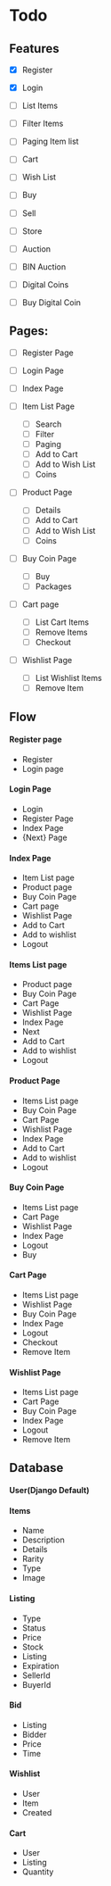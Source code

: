 # Todo

## Features
- [x] Register
- [x] Login

- [ ] List Items
- [ ] Filter Items
- [ ] Paging Item list

- [ ] Cart
- [ ] Wish List

- [ ] Buy
- [ ] Sell

- [ ] Store
- [ ] Auction
- [ ] BIN Auction

- [ ] Digital Coins
- [ ] Buy Digital Coin

## Pages:
- [ ] Register Page
- [ ] Login Page

- [ ] Index Page

- [ ] Item List Page
	- [ ] Search
	- [ ] Filter
	- [ ] Paging
	- [ ] Add to Cart
	- [ ] Add to Wish List
	- [ ] Coins

- [ ] Product Page
	- [ ] Details
	- [ ] Add to Cart
	- [ ] Add to Wish List
	- [ ] Coins

- [ ] Buy Coin Page
	- [ ] Buy
	- [ ] Packages

- [ ] Cart page
	- [ ] List Cart Items
	- [ ] Remove Items
	- [ ] Checkout

- [ ] Wishlist Page
	- [ ] List Wishlist Items
	- [ ] Remove Item

## Flow
#### Register page
- Register
- Login page

#### Login Page
- Login
- Register Page
- Index Page
- {Next} Page

#### Index Page
- Item List page
- Product page
- Buy Coin Page
- Cart page
- Wishlist Page
- Add to Cart
- Add to wishlist
- Logout

#### Items List page
- Product page
- Buy Coin Page
- Cart Page
- Wishlist Page
- Index Page
- Next
- Add to Cart
- Add to wishlist
- Logout

#### Product Page
- Items List page
- Buy Coin Page
- Cart Page
- Wishlist Page
- Index Page
- Add to Cart
- Add to wishlist
- Logout

#### Buy Coin Page
- Items List page
- Cart Page
- Wishlist Page
- Index Page
- Logout
- Buy

#### Cart Page
- Items List page
- Wishlist Page
- Buy Coin Page
- Index Page
- Logout
- Checkout
- Remove Item

#### Wishlist Page
- Items List page
- Cart Page
- Buy Coin Page
- Index Page
- Logout
- Remove Item

## Database

#### User(Django Default)

#### Items
- Name
- Description
- Details
- Rarity
- Type
- Image

#### Listing
- Type
- Status
- Price
- Stock
- Listing
- Expiration
- SellerId
- BuyerId

#### Bid
- Listing
- Bidder
- Price
- Time

#### Wishlist
- User
- Item
- Created

#### Cart
- User
- Listing
- Quantity